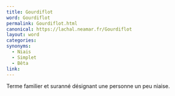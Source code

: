 ```yaml
---
title: Gourdiflot
word: Gourdiflot
permalink: Gourdiflot.html
canonical: https://lachal.neamar.fr/Gourdiflot
layout: word
categories:
synonyms:
  - Niais
  - Simplet
  - Bêta
link: 
---
```


Terme familier et suranné désignant une personne un peu niaise.

